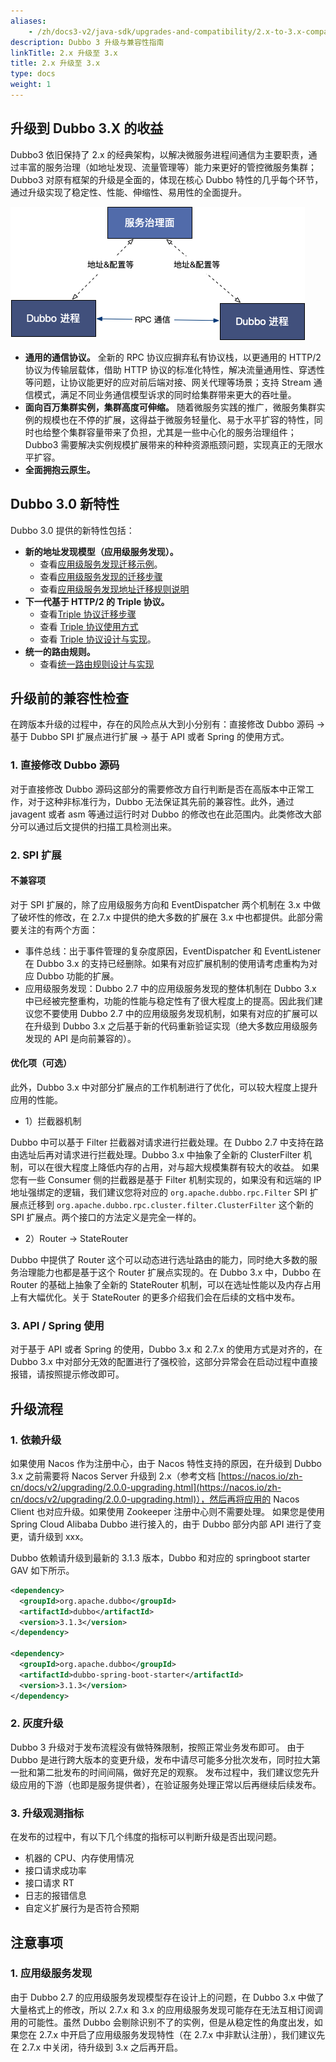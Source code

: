 ```yaml
---
aliases:
    - /zh/docs3-v2/java-sdk/upgrades-and-compatibility/2.x-to-3.x-compatibility-guide/
description: Dubbo 3 升级与兼容性指南
linkTitle: 2.x 升级至 3.x
title: 2.x 升级至 3.x
type: docs
weight: 1
---
```


## 升级到 Dubbo 3.X 的收益
Dubbo3 依旧保持了 2.x 的经典架构，以解决微服务进程间通信为主要职责，通过丰富的服务治理（如地址发现、流量管理等）能力来更好的管控微服务集群；Dubbo3 对原有框架的升级是全面的，体现在核心 Dubbo 特性的几乎每个环节，通过升级实现了稳定性、性能、伸缩性、易用性的全面提升。

![architecture-1](/imgs/v3/concepts/architecture-1.png)

- **通用的通信协议。** 全新的 RPC 协议应摒弃私有协议栈，以更通用的 HTTP/2 协议为传输层载体，借助 HTTP 协议的标准化特性，解决流量通用性、穿透性等问题，让协议能更好的应对前后端对接、网关代理等场景；支持 Stream 通信模式，满足不同业务通信模型诉求的同时给集群带来更大的吞吐量。
- **面向百万集群实例，集群高度可伸缩。** 随着微服务实践的推广，微服务集群实例的规模也在不停的扩展，这得益于微服务轻量化、易于水平扩容的特性，同时也给整个集群容量带来了负担，尤其是一些中心化的服务治理组件；Dubbo3 需要解决实例规模扩展带来的种种资源瓶颈问题，实现真正的无限水平扩容。
- **全面拥抱云原生。**


## Dubbo 3.0 新特性
Dubbo 3.0 提供的新特性包括：

* **新的地址发现模型（应用级服务发现）。**
  * 查看[应用级服务发现迁移示例](/zh-cn/docs3-v2/java-sdk/upgrades-and-compatibility/service-discovery/service-discovery-samples/)。
  * 查看[应用级服务发现的迁移步骤](/zh-cn/docs3-v2/java-sdk/upgrades-and-compatibility/service-discovery/migration-service-discovery/)
  * 查看[应用级服务发现地址迁移规则说明](/zh-cn/docs3-v2/java-sdk/upgrades-and-compatibility/service-discovery/service-discovery-rule/)
* **下一代基于 HTTP/2 的 Triple 协议。**
  * 查看[Triple 协议迁移步骤](/zh-cn/docs3-v2/java-sdk/upgrades-and-compatibility/migration-triple/)
  * 查看 [Triple 协议使用方式](/zh-cn/docs3-v2/java-sdk/reference-manual/protocol/triple/guide/)
  * 查看 [Triple 协议设计与实现](/zh-cn/docs3-v2/java-sdk/reference-manual/protocol/triple/overview/)。
* **统一的路由规则。**
  * 查看[统一路由规则设计与实现](/zh-cn/docs3-v2/java-sdk/advanced-features-and-usage/traffic/mesh-style/)


## 升级前的兼容性检查
在跨版本升级的过程中，存在的风险点从大到小分别有：直接修改 Dubbo 源码 -> 基于 Dubbo SPI 扩展点进行扩展 -> 基于 API 或者 Spring 的使用方式。

### 1. 直接修改 Dubbo 源码
对于直接修改 Dubbo 源码这部分的需要修改方自行判断是否在高版本中正常工作，对于这种非标准行为，Dubbo 无法保证其先前的兼容性。此外，通过 javagent 或者 asm 等通过运行时对 Dubbo 的修改也在此范围内。此类修改大部分可以通过后文提供的扫描工具检测出来。

### 2. SPI 扩展
#### 不兼容项
对于 SPI 扩展的，除了应用级服务方向和 EventDispatcher 两个机制在 3.x 中做了破坏性的修改，在 2.7.x 中提供的绝大多数的扩展在 3.x 中也都提供。此部分需要关注的有两个方面：

- 事件总线：出于事件管理的复杂度原因，EventDispatcher 和 EventListener 在 Dubbo 3.x 的支持已经删除。如果有对应扩展机制的使用请考虑重构为对应 Dubbo 功能的扩展。
- 应用级服务发现：Dubbo 2.7 中的应用级服务发现的整体机制在 Dubbo 3.x 中已经被完整重构，功能的性能与稳定性有了很大程度上的提高。因此我们建议您不要使用 Dubbo 2.7 中的应用级服务发现机制，如果有对应的扩展可以在升级到 Dubbo 3.x 之后基于新的代码重新验证实现（绝大多数应用级服务发现的 API 是向前兼容的）。

#### 优化项（可选）
此外，Dubbo 3.x 中对部分扩展点的工作机制进行了优化，可以较大程度上提升应用的性能。

- 1）拦截器机制

Dubbo 中可以基于 Filter 拦截器对请求进行拦截处理。在 Dubbo 2.7 中支持在路由选址后再对请求进行拦截处理。Dubbo 3.x 中抽象了全新的 ClusterFilter 机制，可以在很大程度上降低内存的占用，对与超大规模集群有较大的收益。
如果您有一些 Consumer 侧的拦截器是基于 Filter 机制实现的，如果没有和远端的 IP 地址强绑定的逻辑，我们建议您将对应的 `org.apache.dubbo.rpc.Filter` SPI 扩展点迁移到 `org.apache.dubbo.rpc.cluster.filter.ClusterFilter` 这个新的 SPI 扩展点。两个接口的方法定义是完全一样的。

- 2）Router -> StateRouter

Dubbo 中提供了 Router 这个可以动态进行选址路由的能力，同时绝大多数的服务治理能力也都是基于这个 Router 扩展点实现的。在 Dubbo 3.x 中，Dubbo 在 Router 的基础上抽象了全新的 StateRouter 机制，可以在选址性能以及内存占用上有大幅优化。关于 StateRouter 的更多介绍我们会在后续的文档中发布。

### 3. API / Spring 使用
对于基于 API 或者 Spring 的使用，Dubbo 3.x 和 2.7.x 的使用方式是对齐的，在 Dubbo 3.x 中对部分无效的配置进行了强校验，这部分异常会在启动过程中直接报错，请按照提示修改即可。

## 升级流程
### 1. 依赖升级
如果使用 Nacos 作为注册中心，由于 Nacos 特性支持的原因，在升级到 Dubbo 3.x 之前需要将 Nacos Server 升级到 2.x（参考文档 [https://nacos.io/zh-cn/docs/v2/upgrading/2.0.0-upgrading.html](https://nacos.io/zh-cn/docs/v2/upgrading/2.0.0-upgrading.html)），然后再将应用的 Nacos Client 也对应升级。如果使用 Zookeeper 注册中心则不需要处理。
如果您是使用 Spring Cloud Alibaba Dubbo 进行接入的，由于 Dubbo 部分内部 API 进行了变更，请升级到 xxx。

Dubbo 依赖请升级到最新的 3.1.3 版本，Dubbo 和对应的 springboot starter GAV 如下所示。
```xml
<dependency>
  <groupId>org.apache.dubbo</groupId>
  <artifactId>dubbo</artifactId>
  <version>3.1.3</version>
</dependency>

<dependency>
  <groupId>org.apache.dubbo</groupId>
  <artifactId>dubbo-spring-boot-starter</artifactId>
  <version>3.1.3</version>
</dependency>
```
### 2. 灰度升级
Dubbo 3 升级对于发布流程没有做特殊限制，按照正常业务发布即可。
由于 Dubbo 是进行跨大版本的变更升级，发布中请尽可能多分批次发布，同时拉大第一批和第二批发布的时间间隔，做好充足的观察。
发布过程中，我们建议您先升级应用的下游（也即是服务提供者），在验证服务处理正常以后再继续后续发布。

### 3. 升级观测指标
在发布的过程中，有以下几个纬度的指标可以判断升级是否出现问题。

- 机器的 CPU、内存使用情况
- 接口请求成功率
- 接口请求 RT
- 日志的报错信息
- 自定义扩展行为是否符合预期

## 注意事项
### 1. 应用级服务发现
由于 Dubbo 2.7 的应用级服务发现模型存在设计上的问题，在 Dubbo 3.x 中做了大量格式上的修改，所以 2.7.x 和 3.x 的应用级服务发现可能存在无法互相订阅调用的可能性。虽然 Dubbo 会剔除识别不了的实例，但是从稳定性的角度出发，如果您在 2.7.x 中开启了应用级服务发现特性（在 2.7.x 中非默认注册），我们建议先在 2.7.x 中关闭，待升级到 3.x 之后再开启。